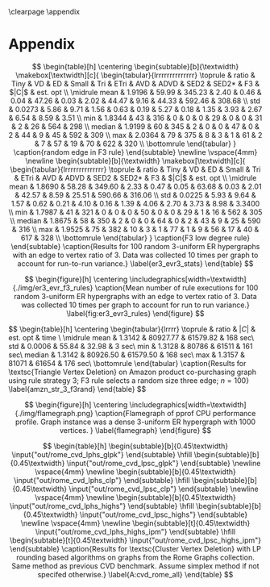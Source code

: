 \clearpage
\appendix

# Appendix

$$
\begin{table}[h]
\centering
\begin{subtable}[b]{\textwidth}
\makebox[\textwidth][c]{
\begin{tabular}{lrrrrrrrrrrrrrr}
\toprule
 & ratio & Tiny & VD & ED & Small & Tri & ETri & AVD & ADVD & SED2 & SED2* & F3 & $|C|$ & est. opt \\
\midrule
mean & 1.9196 & 59.99 & 345.23 & 2.40 & 0.46 & 0.04 & 47.26 & 0.03 & 2.02 & 44.47 & 9.16 & 44.33 & 592.46 & 308.68 \\
std & 0.0273 & 5.86 & 9.71 & 1.56 & 0.63 & 0.19 & 5.27 & 0.18 & 1.35 & 3.93 & 2.67 & 6.54 & 8.59 & 3.51 \\
min & 1.8344 & 43 & 316 & 0 & 0 & 0 & 29 & 0 & 0 & 31 & 2 & 26 & 564 & 298 \\
median & 1.9199 & 60 & 345 & 2 & 0 & 0 & 47 & 0 & 2 & 44 & 9 & 45 & 592 & 309 \\
max & 2.0364 & 79 & 375 & 8 & 3 & 1 & 61 & 2 & 7 & 57 & 19 & 70 & 622 & 320 \\
\bottomrule
\end{tabular}
}
\caption{random edge in F3 rule}
\end{subtable}
\newline
\vspace{4mm}
\newline
\begin{subtable}[b]{\textwidth}
\makebox[\textwidth][c]{
\begin{tabular}{lrrrrrrrrrrrrrr}
\toprule
 & ratio & Tiny & VD & ED & Small & Tri & ETri & AVD & ADVD & SED2 & SED2* & F3 & $|C|$ & est. opt \\
\midrule
mean & 1.8690 & 58.28 & 349.60 & 2.33 & 0.47 & 0.05 & 63.68 & 0.03 & 2.01 & 42.57 & 8.59 & 25.51 & 590.66 & 316.06 \\
std & 0.0225 & 5.93 & 9.64 & 1.57 & 0.62 & 0.21 & 4.10 & 0.16 & 1.39 & 4.06 & 2.70 & 3.73 & 8.98 & 3.3400 \\
min & 1.7987 & 41 & 321 & 0 & 0 & 0 & 50 & 0 & 0 & 29 & 1 & 16 & 562 & 305 \\
median & 1.8675 & 58 & 350 & 2 & 0 & 0 & 64 & 0 & 2 & 43 & 9 & 25 & 590 & 316 \\
max & 1.9525 & 75 & 382 & 10 & 3 & 1 & 77 & 1 & 9 & 56 & 17 & 40 & 617 & 328 \\
\bottomrule
\end{tabular}
}
\caption{F3 low degree rule}
\end{subtable}
\caption{Results for 100 random 3-uniform ER hypergraphs with an edge to vertex ratio of 3. Data was collected 10 times per graph to account for run-to-run variance.}
\label{er3_evr3_stats}
\end{table}
$$

$$
\begin{figure}[h]
    \centering
    \includegraphics[width=\textwidth]{./img/er3_evr_f3_rules}
    \caption{Mean number of rule executions for 100 random 3-uniform ER hypergraphs with an edge to vertex ratio of 3. Data was collected 10 times per graph to account for run to run variance.}
    \label{fig:er3_evr3_rules}
\end{figure}
$$

$$
\begin{table}[h]
\centering
\begin{tabular}{lrrrr}
\toprule
 & ratio & $|C|$ & est. opt & time \\
\midrule
mean & 1.3142 & 80927.77 & 61579.82 & 168 sec\\
std & 0.0006 & 55.84 & 32.98 & 3 sec\\
min & 1.3128 & 80786 & 61511 & 161 sec\\
median & 1.3142 & 80926.50 & 61579.50 & 168 sec\\
max & 1.3157 & 81071 & 61654 & 176 sec\\
\bottomrule
\end{tabular}
\caption{Results for \textsc{Triangle Vertex Deletion} on Amazon product co-purchasing graph using rule strategy 3; F3 rule selects a random size three edge;  $n=100$}
\label{amzn_str_3_f3rand}
\end{table}
$$

$$
\begin{figure}[h]
    \centering
    \includegraphics[width=\textwidth]{./img/flamegraph.png}
    \caption{Flamegraph of pprof CPU performance profile. Graph instance was a dense 3-uniform ER hypergraph with 1000 vertices. }
    \label{flamegraph}
\end{figure}
$$

$$
\begin{table}[h]
    \begin{subtable}[b]{0.45\textwidth}
        \input{"out/rome_cvd_lphs_glpk"}
    \end{subtable}
    \hfill
    \begin{subtable}[b]{0.45\textwidth}
        \input{"out/rome_cvd_lpsc_glpk"}
    \end{subtable}
    \newline
    \vspace{4mm}
    \newline
    \begin{subtable}[b]{0.45\textwidth}
        \input{"out/rome_cvd_lphs_clp"}
    \end{subtable}
    \hfill
    \begin{subtable}[b]{0.45\textwidth}
        \input{"out/rome_cvd_lpsc_clp"}
    \end{subtable}
    \newline
    \vspace{4mm}
    \newline
    \begin{subtable}[b]{0.45\textwidth}
        \input{"out/rome_cvd_lphs_highs"}
    \end{subtable}
    \hfill
    \begin{subtable}[b]{0.45\textwidth}
        \input{"out/rome_cvd_lpsc_highs"}
    \end{subtable}
    \newline
    \vspace{4mm}
    \newline
    \begin{subtable}[t]{0.45\textwidth}
        \input{"out/rome_cvd_lphs_highs_ipm"}
    \end{subtable}
    \hfill
    \begin{subtable}[t]{0.45\textwidth}
        \input{"out/rome_cvd_lpsc_highs_ipm"}
    \end{subtable}
    \caption{Results for \textsc{Cluster Vertex Deletion} with LP rounding based algorithms on graphs from the Rome Graphs collection. Same method as previous CVD benchmark. Assume simplex method if not specifed otherwise.}
    \label{A:cvd_rome_all}
\end{table}
$$